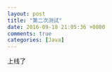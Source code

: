 ```yaml
---
layout: post
title: "第二次测试"
date: 2016-09-18 21:05:36 +0800
comments: true
categories: [Java]
---
```

上线了